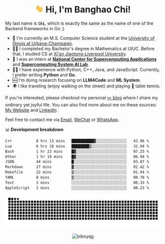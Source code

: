 <h1 align="center"><img src="assets/hi.gif" height="26" alt="wave"/> Hi, I'm Banghao Chi!</h1>

My last name is **`Chi`**, which is exactly the same as the name of one of the Backend frameworks in Go ;)

- 🏫 I'm currently an M.S. Computer Science student at the [University of Illinois at Urbana-Champaign](https://illinois.edu/).
- 👨‍🎓 I completed my Bachelor's degree in Mathematics at UIUC. Before that, I studied CS at [Xi'an Jiaotong-Liverpool University](https://www.xjtlu.edu.cn/en).
- 💼 I was an intern at **[National Center for Supercomputing Applications](https://www.ncsa.illinois.edu/)** and **[Supercomputing System AI Lab](https://supercomputing-system-ai-lab.github.io/)**.
- 👨‍💻 I have experience with Python, C++, Java, and JavaScript. Currently, I prefer writing **Python** and **Go**.
- 🆕 I'm doing research focusing on **LLM4Code** and **ML System**.
- 🌍 I like traveling (enjoy walking on the street) and playing 🏓 table tennis.

If you're interested, please checkout my personal [✏️ blog](https://banghao.live) where I share my ordinary yet joyful life. You can also find more about me on these sources: [My Website](https://biboyqg.github.io/) and [LinkedIn](https://www.linkedin.com/in/banghao-chi-550737276/).

Feel free to contact me via <a href="mailto:banghao2@illinois.edu">Email</a>, [WeChat](id:banghao1023) or [WhatsApp](+12173286124).

📊 **Development breakdown**

<!--START_SECTION:waka-->

```txt
C++           8 hrs 13 mins   ██████████▓░░░░░░░░░░░░░░   42.96 %
Lua           6 hrs 18 mins   ████████▒░░░░░░░░░░░░░░░░   32.94 %
Bash          1 hr 23 mins    █▓░░░░░░░░░░░░░░░░░░░░░░░   07.25 %
Other         1 hr 19 mins    █▓░░░░░░░░░░░░░░░░░░░░░░░   06.94 %
JSON          44 mins         █░░░░░░░░░░░░░░░░░░░░░░░░   03.87 %
Markdown      27 mins         ▓░░░░░░░░░░░░░░░░░░░░░░░░   02.42 %
Makefile      22 mins         ▒░░░░░░░░░░░░░░░░░░░░░░░░   01.94 %
YAML          8 mins          ▒░░░░░░░░░░░░░░░░░░░░░░░░   00.70 %
Text          3 mins          ░░░░░░░░░░░░░░░░░░░░░░░░░   00.33 %
AppleScript   2 mins          ░░░░░░░░░░░░░░░░░░░░░░░░░   00.23 %
```

<!--END_SECTION:waka-->

<picture>
  <source media="(prefers-color-scheme: dark)" srcset="https://raw.githubusercontent.com/BiboyQG/BiboyQG/output/github-contribution-grid-snake-dark.svg">
  <source media="(prefers-color-scheme: light)" srcset="https://raw.githubusercontent.com/BiboyQG/BiboyQG/output/github-contribution-grid-snake.svg">
  <img alt="github contribution grid snake animation" src="https://raw.githubusercontent.com/BiboyQG/BiboyQG/output/github-contribution-grid-snake.svg">
</picture>

<br>

<p align="center"><img src="https://komarev.com/ghpvc/?username=biboyqg&label=Profile%20views&color=0e75b6&style=flat" alt="biboyqg" /> </p>

</div>

